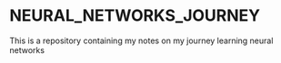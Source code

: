 # NEURAL_NETWORKS_JOURNEY
This is a repository containing my notes on my journey learning neural networks
